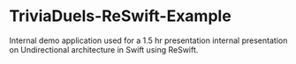 <h1>TriviaDuels-ReSwift-Example</h1>

Internal demo application used for a 1.5 hr presentation internal presentation on Undirectional architecture in Swift using ReSwift.
